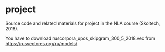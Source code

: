 # project
Source code and related materials for project in the NLA course (Skoltech, 2018).


You have to download ruscorpora_upos_skipgram_300_5_2018.vec from https://rusvectores.org/ru/models/
